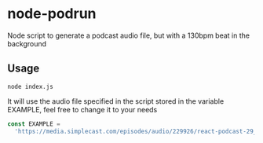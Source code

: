 # node-podrun

Node script to generate a podcast audio file, but with a 130bpm beat in the background

## Usage

```shell
node index.js
```

It will use the audio file specified in the script stored in the variable EXAMPLE, feel free to change it to your needs

```javascript
const EXAMPLE =
  'https://media.simplecast.com/episodes/audio/229926/react-podcast-29_mixdown.mp3'; 
```
